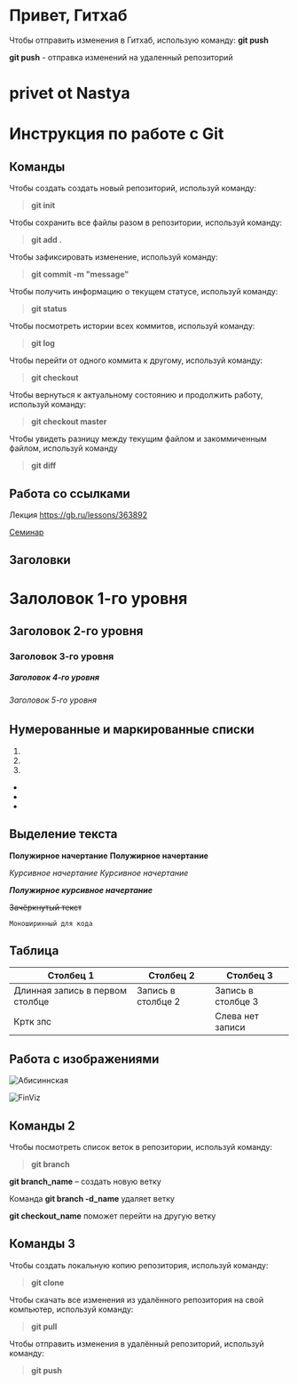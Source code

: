 # Привет, Гитхаб
Чтобы отправить изменения в Гитхаб, использую команду: **git push** 

**git push** - отправка изменений на удаленный репозиторий 
#  privet ot Nastya

# Инструкция по работе с Git

## Команды
Чтобы создать создать новый репозиторий, используй команду:
>**git init**

Чтобы сохранить все файлы разом в репозитории, используй команду:
>**git add .** 

Чтобы зафиксировать изменение, используй команду:
>**git commit -m "message"** 

Чтобы получить информацию о текущем статусе, используй команду:
>**git status**

Чтобы посмотреть истории всех коммитов, используй команду:
>**git log**

Чтобы перейти от одного коммита к другому, используй команду:
>**git checkout**

Чтобы вернуться к актуальному состоянию и продолжить работу, используй команду:
>**git checkout master**

Чтобы увидеть разницу между текущим файлом и закоммиченным файлом, используй команду
>**git diff**

## Работа со ссылками

Лекция <https://gb.ru/lessons/363892>

[Семинар](https://gb.ru/lessons/368505)

## Заголовки
# Залоловок 1-го уровня
## Заголовок 2-го уровня
### Заголовок 3-го уровня
##### Заголовок 4-го уровня
###### Заголовок 5-го уровня

## Нумерованные и маркированные списки
1. 
2.
3.

*
*
*

## Выделение текста
**Полужирное начертание** 
__Полужирное начертание__

*Курсивное начертание*
_Курсивное начертание_

***Полужирное курсивное начертание***

~~Зачёркнутый текст~~

```Моноширинный для кода```

## Таблица
|Столбец 1|Столбец 2|Столбец 3|
|-|--------|---|
|Длинная запись в первом столбце|Запись в столбце 2|Запись в столбце 3|
|Кртк зпс| |Слева нет записи|

## Работа с изображениями
![Абисиннская](https://images.wallpaperscraft.ru/image/single/abissinskaia_koshka_morda_vzgliad_96018_1280x720.jpg)


![FinViz](/base.jpg)

## Команды 2
Чтобы посмотреть список веток в репозитории, используй команду:
>**git branch** 

**git branch_name** – создать новую ветку

Команда **git branch -d_name** удаляет ветку


**git checkout_name** поможет перейти на другую ветку

## Команды 3
Чтобы создать локальную копию репозитория, используй команду:
>**git clone** 

Чтобы скачать все изменения из удалённого репозитория на свой компьютер, используй команду:
>**git pull** 

Чтобы отправить изменения в удалённый репозиторий, используй команду:
>**git push**


